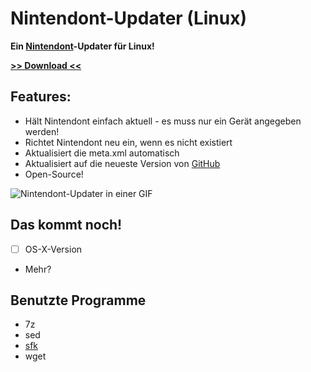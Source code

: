 Nintendont-Updater (Linux)
=================

**Ein [Nintendont](http://wiidatabase.de/wii-u-vwii-downloads/hacks/nintendont-gamecube-spiele/)-Updater für Linux!**

**[>> Download <<](http://wiidatabase.de/downloads/pc-tools/nintendont-updater/)**

## Features:
- Hält Nintendont einfach aktuell - es muss nur ein Gerät angegeben werden!
- Richtet Nintendont neu ein, wenn es nicht existiert
- Aktualisiert die meta.xml automatisch
- Aktualisiert auf die neueste Version von [GitHub](https://github.com/FIX94/Nintendont)
- Open-Source!

![Nintendont-Updater in einer GIF](https://static.wiidatabase.de/Nintendont-Updater-Linux.gif)

## Das kommt noch!
- [ ] OS-X-Version
- Mehr?

## Benutzte Programme
- 7z
- sed
- [sfk](http://stahlworks.com/dev/swiss-file-knife.html)
- wget
